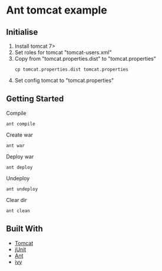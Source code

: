 # Ant tomcat example

## Initialise

1. Install tomcat 7>
2. Set roles for tomcat "tomcat-users.xml"
3. Copy from "tomcat.properties.dist" to "tomcat.properties"
    ```
    cp tomcat.properties.dist tomcat.properties
    ```
4. Set config tomcat to "tomcat.properties"

## Getting Started

Compile

```
ant compile
```

Create war

```
ant war
```

Deploy war

```
ant deploy
```

Undeploy

```
ant undeploy 
```

Clear dir

```
ant clean
```

## Built With

* [Tomcat](http://tomcat.apache.org/)
* [jUnit](https://junit.org/junit4/)
* [Ant](https://ant.apache.org/)
* [ivy](http://ant.apache.org/ivy/)
